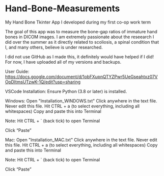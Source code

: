 # Hand-Bone-Measurements
My Hand Bone Tkinter App I developed during my first co-op work term

The goal of this app was to measure the bone-gap ratios of immature hand bones in DICOM images.
I am extremely passionate about the reseearch I did over the summer as it directly related to scoliosis,
a spinal condition that I, and many others, believe is under researched.

I did not use GitHub as I made this, it definitely would have helped if I did!
For now, I have uploaded all of my versions and backups.

User Guide: https://docs.google.com/document/d/1obFXupnQTYZPwr5UeGseahtxz07VOpDItmsUTzwK-1Q/edit?usp=sharing 

VSCode Installation:
Ensure Python (3.8 or later) is installed.

Windows:
Open "Installation_WINDOWS.txt"
Click anywhere in the text file. Never edit this file.
Hit CTRL + a (to select everything, including all whitespaces)
Copy and paste this into Terminal


Note: Hit CTRL + ` (back tick) to open Terminal

Click “Paste”


Mac:
Open "Installation_MAC.txt"
Click anywhere in the text file. Never edit this file.
Hit CTRL + a (to select everything, including all whitespaces)
Copy and paste this into Terminal

Note: Hit CTRL + ` (back tick) to open Terminal

Click “Paste” 




